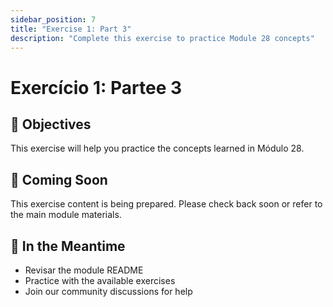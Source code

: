 ```yaml
---
sidebar_position: 7
title: "Exercise 1: Part 3"
description: "Complete this exercise to practice Module 28 concepts"
---
```


# Exercício 1: Partee 3

## 🎯 Objectives

This exercise will help you practice the concepts learned in Módulo 28.

## 📝 Coming Soon

This exercise content is being prepared. Please check back soon or refer to the main module materials.

## 🚀 In the Meantime

- Revisar the module README
- Practice with the available exercises
- Join our community discussions for help
